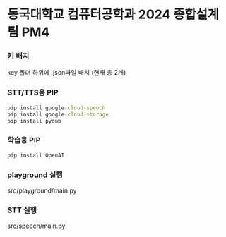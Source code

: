 # 동국대학교 컴퓨터공학과 2024 종합설계 팀 PM4

### 키 배치
key 폴더 하위에 .json파일 배치
(현재 총 2개)

### STT/TTS용 PIP
```cmd
pip install google-cloud-speech
pip install google-cloud-storage
pip install pydub
```

### 학습용 PIP
```cmd
pip install OpenAI
```
### playground 실행
src/playground/main.py

### STT 실행
src/speech/main.py
